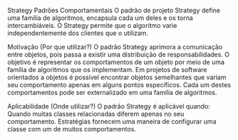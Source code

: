 Strategy
Padrões Comportamentais
O padrão de projeto Strategy define uma família de algoritmos, encapsula cada um deles e os torna intercambiáveis. O Strategy permite que o algoritmo varie independentemente dos clientes que o utilizam.

Motivação (Por que utilizar?)
O padrão Strategy aprimora a comunicação entre objetos, pois passa a existir uma distribuição de responsabilidades. O objetivo é representar os comportamentos de um objeto por meio de uma família de algoritmos que os implementam.
Em projetos de software orientados a objetos é possível encontrar objetos semelhantes que variam seu comportamento apenas em alguns pontos específicos. Cada um destes comportamentos pode ser externalizado em uma família de algoritmos.

Aplicabilidade (Onde utilizar?)
O padrão Strategy é aplicável quando:
Quando muitas classes relacionadas diferem apenas no seu comportamento. 
Estratégias fornecem uma maneira de configurar uma classe com um de muitos comportamentos.
